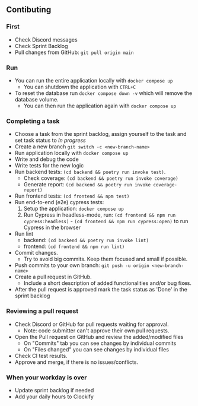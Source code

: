 ## Contibuting
### First
* Check Discord messages
* Check Sprint Backlog
* Pull changes from GitHub: `git pull origin main`
  
### Run
* You can run the entire application locally with `docker compose up`
  * You can shutdown the application with `CTRL+C`
* To reset the database run `docker compose down -v` which will remove the database volume.
  * You can then run the application again with `docker compose up`
  
### Completing a task
* Choose a task from the sprint backlog, assign yourself to the task and set task status to _In progress_
* Create a new branch `git switch -c <new-branch-name>`
* Run application locally with `docker compose up`
* Write and debug the code
* Write tests for the new logic
* Run backend tests: `(cd backend && poetry run invoke test)`.
  * Check coverage: `(cd backend && poetry run invoke coverage)`
  * Generate report: `(cd backend && poetry run invoke coverage-report)`
* Run frontend tests: `(cd frontend && npm test)`
* Run end-to-end (e2e) cypress tests:
    1. Setup the application: `docker compose up`
    2. Run Cypress in headless-mode, run: `(cd frontend && npm run cypress:headless)`
      -  `(cd frontend && npm run cypress:open)` to run Cypress in the browser
* Run lint
    - backend: `(cd backend && poetry run invoke lint)`
    - frontend: `(cd frontend && npm run lint)`
* Commit changes.
  * Try to avoid big commits. Keep them focused and small if possible.
* Push commits to your own branch: `git push -u origin <new-branch-name>`
* Create a pull request in GitHub.
  * Include a short description of added functionalities and/or bug fixes.
* After the pull request is approved mark the task status as 'Done' in the sprint backlog

### Reviewing a pull request
* Check Discord or GitHub for pull requests waiting for approval.
  * Note: code submitter can't approve their own pull requests.
* Open the Pull request on GitHub and review the added/modified files
  * On "Commits" tab you can see changes by individual commits
  * On "Files changed" you can see changes by individual files
* Check CI test results.
* Approve and merge, if there is no issues/conflicts. 

### When your workday is over
* Update sprint backlog if needed
* Add your daily hours to Clockify